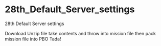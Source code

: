# 28th_Default_Server_settings
 28th Default Server settings

Download 
Unzip file
take contents and throw into mission file
then pack mission file into PBO 
Tada!
